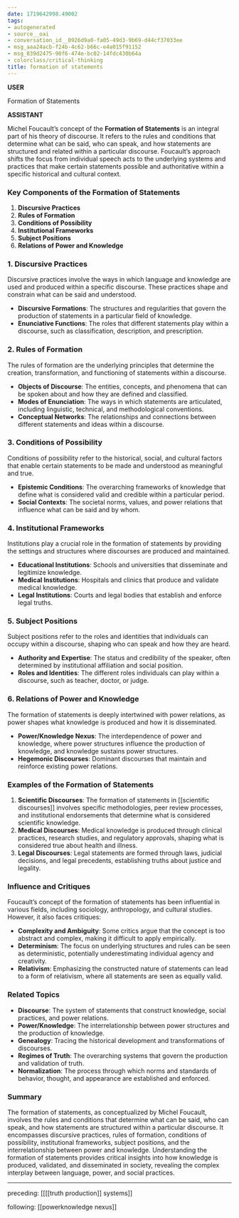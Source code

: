 ```yaml
---
date: 1719642998.49002
tags:
- autogenerated
- source__oai
- conversation_id__0926d9a0-fa05-49d3-9b69-d44cf37033ee
- msg_aaa24acb-f24b-4c62-b66c-e4a015f91152
- msg_839d2475-90f6-474e-bc02-14fdc430b64a
- colorclass/critical-thinking
title: formation of statements
---
```


**USER**

Formation of Statements


**ASSISTANT**

Michel Foucault’s concept of the **Formation of Statements** is an integral part of his theory of discourse. It refers to the rules and conditions that determine what can be said, who can speak, and how statements are structured and related within a particular discourse. Foucault’s approach shifts the focus from individual speech acts to the underlying systems and practices that make certain statements possible and authoritative within a specific historical and cultural context.

### Key Components of the Formation of Statements

1. **Discursive Practices**
2. **Rules of Formation**
3. **Conditions of Possibility**
4. **Institutional Frameworks**
5. **Subject Positions**
6. **Relations of Power and Knowledge**

### 1. Discursive Practices

Discursive practices involve the ways in which language and knowledge are used and produced within a specific discourse. These practices shape and constrain what can be said and understood.

- **Discursive Formations**: The structures and regularities that govern the production of statements in a particular field of knowledge.
- **Enunciative Functions**: The roles that different statements play within a discourse, such as classification, description, and prescription.

### 2. Rules of Formation

The rules of formation are the underlying principles that determine the creation, transformation, and functioning of statements within a discourse.

- **Objects of Discourse**: The entities, concepts, and phenomena that can be spoken about and how they are defined and classified.
- **Modes of Enunciation**: The ways in which statements are articulated, including linguistic, technical, and methodological conventions.
- **Conceptual Networks**: The relationships and connections between different statements and ideas within a discourse.

### 3. Conditions of Possibility

Conditions of possibility refer to the historical, social, and cultural factors that enable certain statements to be made and understood as meaningful and true.

- **Epistemic Conditions**: The overarching frameworks of knowledge that define what is considered valid and credible within a particular period.
- **Social Contexts**: The societal norms, values, and power relations that influence what can be said and by whom.

### 4. Institutional Frameworks

Institutions play a crucial role in the formation of statements by providing the settings and structures where discourses are produced and maintained.

- **Educational Institutions**: Schools and universities that disseminate and legitimize knowledge.
- **Medical Institutions**: Hospitals and clinics that produce and validate medical knowledge.
- **Legal Institutions**: Courts and legal bodies that establish and enforce legal truths.

### 5. Subject Positions

Subject positions refer to the roles and identities that individuals can occupy within a discourse, shaping who can speak and how they are heard.

- **Authority and Expertise**: The status and credibility of the speaker, often determined by institutional affiliation and social position.
- **Roles and Identities**: The different roles individuals can play within a discourse, such as teacher, doctor, or judge.

### 6. Relations of Power and Knowledge

The formation of statements is deeply intertwined with power relations, as power shapes what knowledge is produced and how it is disseminated.

- **Power/Knowledge Nexus**: The interdependence of power and knowledge, where power structures influence the production of knowledge, and knowledge sustains power structures.
- **Hegemonic Discourses**: Dominant discourses that maintain and reinforce existing power relations.

### Examples of the Formation of Statements

1. **Scientific Discourses**: The formation of statements in [[scientific discourses]] involves specific methodologies, peer review processes, and institutional endorsements that determine what is considered scientific knowledge.
2. **Medical Discourses**: Medical knowledge is produced through clinical practices, research studies, and regulatory approvals, shaping what is considered true about health and illness.
3. **Legal Discourses**: Legal statements are formed through laws, judicial decisions, and legal precedents, establishing truths about justice and legality.

### Influence and Critiques

Foucault’s concept of the formation of statements has been influential in various fields, including sociology, anthropology, and cultural studies. However, it also faces critiques:

- **Complexity and Ambiguity**: Some critics argue that the concept is too abstract and complex, making it difficult to apply empirically.
- **Determinism**: The focus on underlying structures and rules can be seen as deterministic, potentially underestimating individual agency and creativity.
- **Relativism**: Emphasizing the constructed nature of statements can lead to a form of relativism, where all statements are seen as equally valid.

### Related Topics

- **Discourse**: The system of statements that construct knowledge, social practices, and power relations.
- **Power/Knowledge**: The interrelationship between power structures and the production of knowledge.
- **Genealogy**: Tracing the historical development and transformations of discourses.
- **Regimes of Truth**: The overarching systems that govern the production and validation of truth.
- **Normalization**: The process through which norms and standards of behavior, thought, and appearance are established and enforced.

### Summary

The formation of statements, as conceptualized by Michel Foucault, involves the rules and conditions that determine what can be said, who can speak, and how statements are structured within a particular discourse. It encompasses discursive practices, rules of formation, conditions of possibility, institutional frameworks, subject positions, and the interrelationship between power and knowledge. Understanding the formation of statements provides critical insights into how knowledge is produced, validated, and disseminated in society, revealing the complex interplay between language, power, and social practices.


---

preceding: [[[[truth production]] systems]]  


following: [[powerknowledge nexus]]